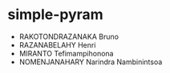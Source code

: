 # simple-pyram


- RAKOTONDRAZANAKA Bruno
- RAZANABELAHY Henri
- MIRANTO Tefimampihonona
- NOMENJANAHARY Narindra Nambinintsoa
